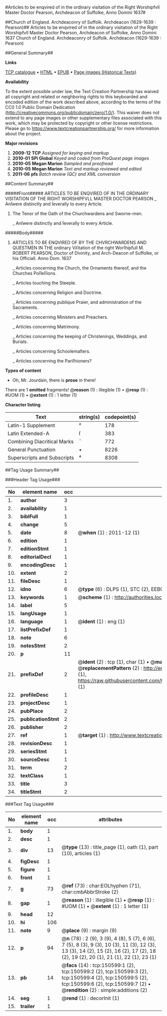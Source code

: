 #Articles to be enqvired of in the ordinary visitation of the Right Worshipfvll Master Doctor Pearson, Archdeacon of Suffolke, Anno Domini 1637#

##Church of England. Archdeaconry of Suffolk. Archdeacon (1629-1639 : Pearson)##
Articles to be enqvired of in the ordinary visitation of the Right Worshipfvll Master Doctor Pearson, Archdeacon of Suffolke, Anno Domini 1637
Church of England. Archdeaconry of Suffolk. Archdeacon (1629-1639 : Pearson)

##General Summary##

**Links**

[TCP catalogue](http://www.ota.ox.ac.uk/tcp/)  • 
[HTML](http://tei.it.ox.ac.uk/tcp/Texts-HTML/free/A72/A72036.html)  • 
[EPUB](http://tei.it.ox.ac.uk/tcp/Texts-EPUB/free/A72/A72036.epub) • 
[Page images (Historical Texts)](https://historicaltexts.jisc.ac.uk/eebo-99900271e)

**Availability**

To the extent possible under law, the Text Creation Partnership has waived all copyright and related or neighboring rights to this keyboarded and encoded edition of the work described above, according to the terms of the CC0 1.0 Public Domain Dedication (http://creativecommons.org/publicdomain/zero/1.0/). This waiver does not extend to any page images or other supplementary files associated with this work, which may be protected by copyright or other license restrictions. Please go to https://www.textcreationpartnership.org/ for more information about the project.

**Major revisions**

1. __2009-12__ __TCP__ *Assigned for keying and markup*
1. __2010-01__ __SPi Global__ *Keyed and coded from ProQuest page images*
1. __2010-05__ __Megan Marion__ *Sampled and proofread*
1. __2010-05__ __Megan Marion__ *Text and markup reviewed and edited*
1. __2011-06__ __pfs__ *Batch review (QC) and XML conversion*

##Content Summary##

#####Front#####
ARTICLES TO BE ENQVIRED OF IN THE ORDINARY VISITATION OF THE RIGHT WORSHIPFVLL MASTER DOCTOR PEARSON
    _ Anſwere distinctly and ſeverally to every Article.

1. The Tenor of the Oath of the Churchwardens and Sworne-men.

    _ Anſwere distinctly and ſeverally to every Article.

#####Body#####

1. ARTICLES TO BE ENQVIRED OF BY THE CHVRCHWARDENS AND QUESTMEN IN THE ordinary Viſitation of the right Worſhipfull M. ROBERT PEARSON, Doctor of Divinity, and Arch-Deacon of Suffolke, or his Officiall. Anno Dom. 1637

    _ Articles concerning the Church, the Ornaments thereof, and the Churches Poſſeſſions.

    _ Articles touching the Steeple.

    _ Articles concerning Religion and Doctrine.

    _ Articles concerning publique Praier, and administration of the Sacraments.

    _ Articles concerning Ministers and Preachers.

    _ Articles concerning Matrimony.

    _ Articles concerning the keeping of Christenings, Weddings, and Burials.

    _ Articles concerning Schoolemaſters.

    _ Articles concerning the Pariſhioners?

**Types of content**

  * Oh, Mr. Jourdain, there is **prose** in there!

There are 1 **omitted** fragments! 
 @__reason__ (1) : illegible (1)  •  @__resp__ (1) : #UOM (1)  •  @__extent__ (1) : 1 letter (1)

**Character listing**


|Text|string(s)|codepoint(s)|
|---|---|---|
|Latin-1 Supplement|²|178|
|Latin Extended-A|ſ|383|
|Combining             Diacritical Marks|̄|772|
|General Punctuation|•|8226|
|Superscripts             and Subscripts|⁴|8308|

##Tag Usage Summary##

###Header Tag Usage###

|No|element name|occ|attributes|
|---|---|---|---|
|1.|__author__|3||
|2.|__availability__|1||
|3.|__biblFull__|1||
|4.|__change__|5||
|5.|__date__|8| @__when__ (1) : 2011-12 (1)|
|6.|__edition__|1||
|7.|__editionStmt__|1||
|8.|__editorialDecl__|1||
|9.|__encodingDesc__|1||
|10.|__extent__|2||
|11.|__fileDesc__|1||
|12.|__idno__|6| @__type__ (6) : DLPS (1), STC (2), EEBO-CITATION (1), PROQUEST (1), VID (1)|
|13.|__keywords__|1| @__scheme__ (1) : http://authorities.loc.gov/ (1)|
|14.|__label__|5||
|15.|__langUsage__|1||
|16.|__language__|1| @__ident__ (1) : eng (1)|
|17.|__listPrefixDef__|1||
|18.|__note__|6||
|19.|__notesStmt__|2||
|20.|__p__|11||
|21.|__prefixDef__|2| @__ident__ (2) : tcp (1), char (1)  •  @__matchPattern__ (2) : ([0-9\-]+):([0-9IVX]+) (1), (.+) (1)  •  @__replacementPattern__ (2) : http://eebo.chadwyck.com/downloadtiff?vid=$1&page=$2 (1), https://raw.githubusercontent.com/textcreationpartnership/Texts/master/tcpchars.xml#$1 (1)|
|22.|__profileDesc__|1||
|23.|__projectDesc__|1||
|24.|__pubPlace__|2||
|25.|__publicationStmt__|2||
|26.|__publisher__|2||
|27.|__ref__|1| @__target__ (1) : http://www.textcreationpartnership.org/docs/. (1)|
|28.|__revisionDesc__|1||
|29.|__seriesStmt__|1||
|30.|__sourceDesc__|1||
|31.|__term__|2||
|32.|__textClass__|1||
|33.|__title__|3||
|34.|__titleStmt__|2||


###Text Tag Usage###

|No|element name|occ|attributes|
|---|---|---|---|
|1.|__body__|1||
|2.|__desc__|1||
|3.|__div__|13| @__type__ (13) : title_page (1), oath (1), part (10), articles (1)|
|4.|__figDesc__|1||
|5.|__figure__|1||
|6.|__front__|1||
|7.|__g__|73| @__ref__ (73) : char:EOLhyphen (71), char:cmbAbbrStroke (2)|
|8.|__gap__|1| @__reason__ (1) : illegible (1)  •  @__resp__ (1) : #UOM (1)  •  @__extent__ (1) : 1 letter (1)|
|9.|__head__|12||
|10.|__hi__|106||
|11.|__note__|9| @__place__ (9) : margin (9)|
|12.|__p__|94| @__n__ (78) : 2 (9), 3 (9), 4 (8), 5 (7), 6 (6), 7 (5), 8 (3), 9 (3), 10 (3), 11 (3), 12 (3), 13 (3), 14 (2), 15 (2), 16 (2), 17 (2), 18 (2), 19 (2), 20 (1), 21 (1), 22 (1), 23 (1)|
|13.|__pb__|14| @__facs__ (14) : tcp:150599:1 (2), tcp:150599:2 (2), tcp:150599:3 (2), tcp:150599:4 (2), tcp:150599:5 (2), tcp:150599:6 (2), tcp:150599:7 (2)  •  @__rendition__ (2) : simple:additions (2)|
|14.|__seg__|1| @__rend__ (1) : decorInit (1)|
|15.|__trailer__|1||
